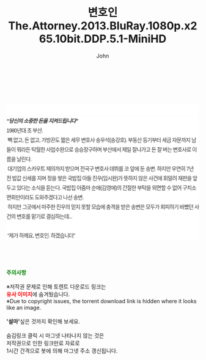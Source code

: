 ﻿---
layout: post
title:  "변호인 The.Attorney.2013.BluRay.1080p.x265.10bit.DDP.5.1-MiniHD"
author: John
categories: [ 영화 ]
tags: [  ]
image:  
description: "변호인 The.Attorney.2013.BluRay.1080p.x265.10bit.DDP.5.1-MiniHD torrent 정보 공유"
toc: true
toc_sticky: true
---

<br>
<div class="view-img">
<a class="view_image" href="https://torrentmobile59.com/bbs/view_image.php?fn=%2Fdata%2Ffile%2Fmovie%2F2345726642_cgvhNdP2_f156664a0164be26db54926bb51276b8eabec828.jpg" target="_blank"><img alt="" class="img-tag" content="https://torrentmobile59.com/data/file/movie/2345726642_cgvhNdP2_f156664a0164be26db54926bb51276b8eabec828.jpg" itemprop="image" src="https://torrentmobile59.com/data/file/movie/2345726642_cgvhNdP2_f156664a0164be26db54926bb51276b8eabec828.jpg"/></a></div><div class="view-content" itemprop="description">
<p><br/></p><div class="title_area" style="margin:0px 0px 9px;padding:0px;list-style:none;font-size:12px;font-family:'나눔고딕', NanumGothic, '돋움', Dotum, Helvetica, 'AppleSDGothicNeo-Medium', AppleGothic, sans-serif;height:30px;float:none;background-color:rgb(255,255,255);"><h4 class="h_story" style="margin:5px 10px 0px 0px;padding:0px;list-style:none;font-size:12px;font-family:'돋움', sans-serif;height:18px;width:49px;background:url(&quot;https://ssl.pstatic.net/static/movie/2020/10/h_tx_sp5.png&quot;) no-repeat 0px -17px;float:left;"><strong class="blind" style="margin:0px;padding:0px;list-style:none;font-size:0px;font-family:inherit;color:inherit;width:1px;height:1px;line-height:0;">줄거리</strong></h4></div><h5 class="h_tx_story" style="margin:-7px 0px 1px;padding:0px;list-style:none;font-size:14px;font-family:'나눔고딕', NanumGothic, Helvetica, sans-serif;color:rgb(51,51,51);background-image:url(&quot;https://ssl.pstatic.net/static/movie/2014/01/blank.gif&quot;);letter-spacing:-1px;line-height:25px;background-color:rgb(255,255,255);">“당신의 소중한 돈을 지켜드립니다”</h5><p class="con_tx" style="margin-top:-1px;margin-bottom:-6px;list-style:none;font-size:14px;font-family:'나눔고딕', NanumGothic, '돋움', Dotum, Helvetica, 'AppleSDGothicNeo-Medium', AppleGothic, sans-serif;color:rgb(51,51,51);background-image:url(&quot;https://ssl.pstatic.net/static/movie/2014/01/blank.gif&quot;);letter-spacing:-1px;line-height:25px;background-color:rgb(255,255,255);">1980년대 초 부산.<br style="list-style:none;font-size:12px;font-family:'돋움', sans-serif;color:rgb(0,0,0);"/> 빽 없고, 돈 없고, 가방끈도 짧은 세무 변호사 송우석(송강호). 부동산 등기부터 세금 자문까지 남들이 뭐라든 탁월한 사업수완으로 승승장구하며 부산에서 제일 잘나가고 돈 잘 버는 변호사로 이름을 날린다.<br style="list-style:none;font-size:12px;font-family:'돋움', sans-serif;color:rgb(0,0,0);"/> 대기업의 스카우트 제의까지 받으며 전국구 변호사 데뷔를 코 앞에 둔 송변. 하지만 우연히 7년 전 밥값 신세를 지며 정을 쌓은 국밥집 아들 진우(임시완)가 뜻하지 않은 사건에 휘말려 재판을 앞두고 있다는 소식을 듣는다. 국밥집 아줌마 순애(김영애)의 간절한 부탁을 외면할 수 없어 구치소 면회만이라도 도와주겠다고 나선 송변.<br style="list-style:none;font-size:12px;font-family:'돋움', sans-serif;color:rgb(0,0,0);"/> 하지만 그곳에서 마주한 진우의 믿지 못할 모습에 충격을 받은 송변은 모두가 회피하기 바빴던 사건의 변호를 맡기로 결심하는데...<br style="list-style:none;font-size:12px;font-family:'돋움', sans-serif;color:rgb(0,0,0);"/> <br style="list-style:none;font-size:12px;font-family:'돋움', sans-serif;color:rgb(0,0,0);"/> “제가 하께요, 변호인. 하겠습니더”</p> </div>
    
<br><br><br>
<p data-ke-size="size16"><b><span style="color: green;">주의사항</span></b><br /><br />※저작권 문제로 인해 토렌트 다운로드 링크는<br /><b><span style="color: red;">유사 이미지</span></b>에 숨겨뒀습니다.<br />※Due to copyright issues, the torrent download link is hidden where it looks like an image.<br /><br /><b>'설마'</b>싶은 것까지 확인해 보세요.<br /><br />숨김링크 클릭 시 마그넷 나타나지 않는 것은<br />저작권으로 인한 링크만료 자료로<br />1시간 간격으로 봇에 의해 마그넷 주소 갱신됩니다.</p>
